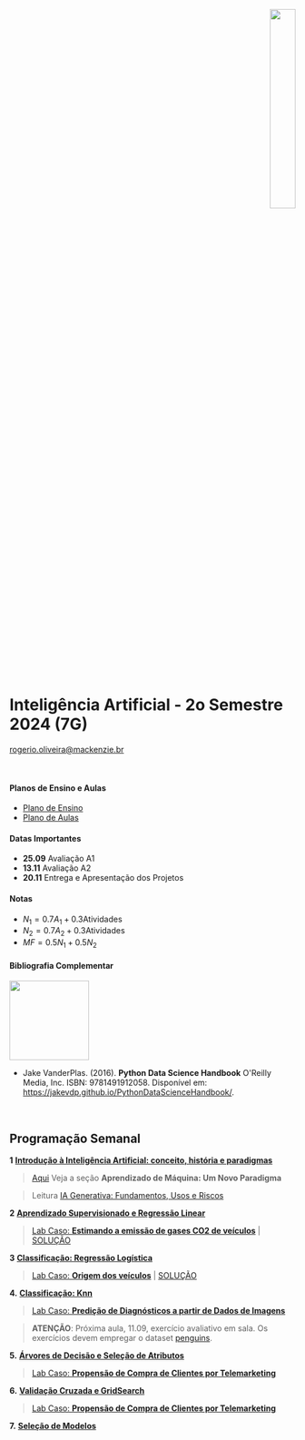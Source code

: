 <p align="right">
  <img src="http://meusite.mackenzie.br/rogerio/mackenzie_logo/UPM.2_horizontal_vermelho.jpg" width="30%" align="center"/>
</p>

# Inteligência Artificial - 2o Semestre 2024 (7G)

rogerio.oliveira@mackenzie.br  

<br>

#### Planos de Ensino e Aulas

* [Plano de Ensino](https://github.com/Rogerio-mack/IA_2024S2/blob/main/CC_7G_Plano_de_ensino_Inteligencia_Artificial_2024_2.pdf)
* [Plano de Aulas](https://github.com/Rogerio-mack/IA_2024S2/blob/main/CC_7G_Plano_de_aula_Inteligencia_Artificial_2024_2.pdf)

#### Datas Importantes

* **25.09** Avaliação A1 
* **13.11** Avaliação A2
* **20.11** Entrega e Apresentação dos Projetos

#### Notas

* $N_1 = 0.7 A_1 + 0.3 \text{Atividades}$
* $N_2 = 0.7 A_2 + 0.3 \text{Atividades}$
* $MF = 0.5 N_1 + 0.5 N_2$
  
#### Bibliografia Complementar

<img src="https://jakevdp.github.io/PythonDataScienceHandbook/figures/PDSH-cover.png" width="140"/>

* Jake VanderPlas. (2016). **Python Data Science Handbook**  O'Reilly Media, Inc.  ISBN: 9781491912058. Disponível em: https://jakevdp.github.io/PythonDataScienceHandbook/. 

<br>

## Programação Semanal

**1** [**Introdução à Inteligência Artificial: conceito, história e paradigmas**](https://colab.research.google.com/github/Rogerio-mack/Inteligencia_Artificial/blob/main/IA_Introducao.ipynb) 

> [Aqui](https://colab.research.google.com/github/Rogerio-mack/Machine-Learning-I/blob/main/ML1_introducao.ipynb) Veja a seção **Aprendizado de Máquina: Um Novo Paradigma**

> Leitura [IA Generativa: Fundamentos, Usos e Riscos](https://github.com/Rogerio-mack/IA_2024S2/blob/main/IA%20Generativa%20v3.pdf)

**2** [**Aprendizado Supervisionado e Regressão Linear**](https://colab.research.google.com/github/Rogerio-mack/Machine-Learning-I/blob/main/ML2_Regressao.ipynb)

> [Lab Caso: **Estimando a emissão de gases CO2 de veículos**](https://colab.research.google.com/github/Rogerio-mack/IA_2024S2/blob/main/ML2_Regressao_ex.ipynb)
| [SOLUÇÃO](https://colab.research.google.com/github/Rogerio-mack/IA_2024S2/blob/main/ML2_Regressao_ex_solucao.ipynb)

**3** [**Classificação: Regressão Logística**](https://colab.research.google.com/github/Rogerio-mack/Machine-Learning-I/blob/main/ML3_RegressaoLogistica.ipynb)

> [Lab Caso: **Origem dos veículos**](https://colab.research.google.com/github/Rogerio-mack/Machine-Learning-I/blob/main/ML3_RegressaoLogistica_ex.ipynb) 
| [SOLUÇÃO](https://colab.research.google.com/github/Rogerio-mack/IA_2024S2/blob/main/ML3_RegressaoLogistica_ex_solucao.ipynb)
> 
**4.** [**Classificação: Knn**](https://colab.research.google.com/github/Rogerio-mack/Machine-Learning-I/blob/main/ML4_Knn.ipynb)

> [Lab Caso: **Predição de Diagnósticos a partir de Dados de Imagens**](https://colab.research.google.com/github/Rogerio-mack/Machine-Learning-I/blob/main/ML4_Knn_ex.ipynb)

> **ATENÇÃO**: Próxima aula, 11.09, exercício avaliativo em sala. Os exercícios devem empregar o dataset [penguins](https://github.com/mwaskom/seaborn-data/blob/master/penguins.csv).

**5.** [**Árvores de Decisão e Seleção de Atributos**](https://colab.research.google.com/github/Rogerio-mack/Machine-Learning-I/blob/main/ML5_DecisionTrees.ipynb)

> [Lab Caso: **Propensão de Compra de Clientes por Telemarketing**](https://colab.research.google.com/github/Rogerio-mack/Machine-Learning-I/blob/main/ML5_DecisionTrees_ex.ipynb)

**6.** [**Validação Cruzada e GridSearch**](https://colab.research.google.com/github/Rogerio-mack/Machine-Learning-I/blob/main/ML6_CV_GridSearch.ipynb)

> [Lab Caso: **Propensão de Compra de Clientes por Telemarketing**](https://colab.research.google.com/github/Rogerio-mack/Machine-Learning-I/blob/main/ML6_CV_GridSearch_ex.ipynb)

**7.** [**Seleção de Modelos**](https://colab.research.google.com/github/Rogerio-mack/Machine-Learning-I/blob/main/ML7_SelecaoDeModelos.ipynb)







 
